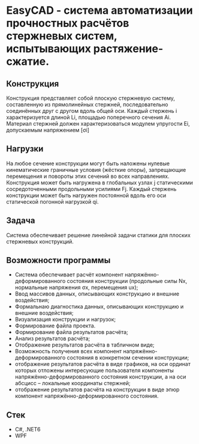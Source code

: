 # EasyCAD - система автоматизации прочностных расчётов стержневых систем, испытывающих растяжение-сжатие.

## Конструкция
Конструкция представляет собой плоскую стержневую систему, составленную из прямолинейных стержней, последовательно соединённых друг с другом вдоль общей оси.
Каждый стержень i характеризуется длиной Li, площадью поперечного сечения Ai. 
Материал стержней должен характеризоваться модулем упругости Ei, допускаемым напряжением [σi]
## Нагрузки
На любое сечение конструкции могут быть наложены нулевые кинематические граничные условия (жёсткие опоры), запрещающие перемещения и повороты этих сечений во всех направлениях.
Конструкция может быть нагружена в глобальных узлах j статическими сосредоточенными продольными усилиями Fj.
Каждый стержень конструкции может быть нагружен постоянной вдоль его оси статической погонной нагрузкой qi.
## Задача
Система обеспечивает решение линейной задачи статики для плоских стержневых конструкций.
## Возможности программы
+ Система обеспечивает расчёт компонент напряжённо-деформированного состояния конструкции (продольные силы Nx, нормальные напряжения σx, перемещения ux);
+ Ввод массивов данных, описывающих конструкцию и внешние воздействия;
+ Формальнаю диагностика данных, описывающих конструкцию и внешние воздействия;
+ Визуализация конструкции и нагрузок;
+ Формирование файла проекта.
+ Формирование файла результатов расчёта;
+ Анализ результатов расчёта;
+ Отображение результатов расчёта в табличном виде;
+ Возможность получения всех компонент напряжённо-деформированного состояния в конкретном сечении конструкции;
+ отображение результатов расчёта в виде графиков, на оси ординат которых отложены интересующие пользователя компоненты напряжённо-деформированного состояния конструкции, а на оси абсцисс – локальные координаты стержней;
+ отображение результатов расчёта на конструкции в виде эпюр компонент напряжённо-деформированного состояния.
## Стек
+ C#, .NET6
+ WPF
